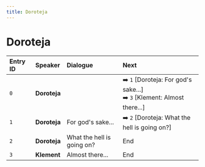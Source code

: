 ```yaml
---
title: Doroteja
---
```


# Doroteja


| Entry ID | Speaker | Dialogue | Next |
| :------- | :------ | :------- | :------------ |
| `0` | **Doroteja** |  | ➡️ `1` \[Doroteja: For god's sake\.\.\.\]<br>➡️ `3` \[Klement: Almost there\.\.\.\] |
| `1` | **Doroteja** | For god's sake\.\.\. | ➡️ `2` \[Doroteja: What the hell is going on?\] |
| `2` | **Doroteja** | What the hell is going on? | End |
| `3` | **Klement** | Almost there\.\.\. | End |
